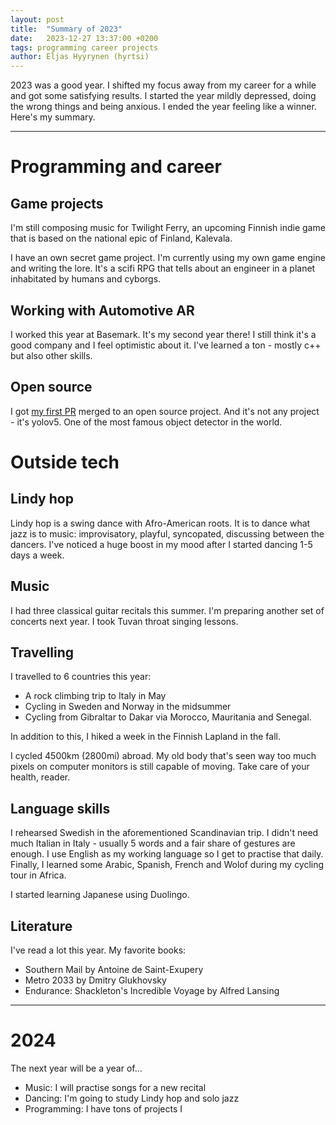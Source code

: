 ```yaml
---
layout: post
title:  "Summary of 2023"
date:   2023-12-27 13:37:00 +0200
tags: programming career projects
author: Eljas Hyyrynen (hyrtsi)
---
```


2023 was a good year.
I shifted my focus away from my career for a while and got some satisfying results.
I started the year mildly depressed, doing the wrong things and being anxious.
I ended the year feeling like a winner.
Here's my summary.

---

# Programming and career

## Game projects

I'm still composing music for Twilight Ferry, an upcoming Finnish indie game that is based on the national epic of Finland, Kalevala.

I have an own secret game project.
I'm currently using my own game engine and writing the lore.
It's a scifi RPG that tells about an engineer in a planet inhabitated by humans and cyborgs.

## Working with Automotive AR

I worked this year at Basemark. It's my second year there!
I still think it's a good company and I feel optimistic about it.
I've learned a ton - mostly c++ but also other skills.

## Open source

I got [my first PR](https://github.com/ultralytics/yolov5/pull/11171) merged to an open source project.
And it's not any project - it's yolov5. One of the most famous object detector in the world.

# Outside tech

## Lindy hop

Lindy hop is a swing dance with Afro-American roots.
It is to dance what jazz is to music: improvisatory, playful, syncopated, discussing between the dancers.
I've noticed a huge boost in my mood after I started dancing 1-5 days a week.

## Music

I had three classical guitar recitals this summer.
I'm preparing another set of concerts next year.
I took Tuvan throat singing lessons.

## Travelling

I travelled to 6 countries this year:
- A rock climbing trip to Italy in May
- Cycling in Sweden and Norway in the midsummer
- Cycling from Gibraltar to Dakar via Morocco, Mauritania and Senegal.

In addition to this, I hiked a week in the Finnish Lapland in the fall.

I cycled 4500km (2800mi) abroad.
My old body that's seen way too much pixels on computer monitors is still capable of moving.
Take care of your health, reader.

## Language skills

I rehearsed Swedish in the aforementioned Scandinavian trip.
I didn't need much Italian in Italy - usually 5 words and a fair share of gestures are enough.
I use English as my working language so I get to practise that daily.
Finally, I learned some Arabic, Spanish, French and Wolof during my cycling tour in Africa.

I started learning Japanese using Duolingo.


## Literature

I've read a lot this year.
My favorite books:
- Southern Mail by Antoine de Saint-Exupery
- Metro 2033 by Dmitry Glukhovsky
- Endurance: Shackleton's Incredible Voyage by Alfred Lansing

---

# 2024

The next year will be a year of...

- Music: I will practise songs for a new recital
- Dancing: I'm going to study Lindy hop and solo jazz
- Programming: I have tons of projects I
